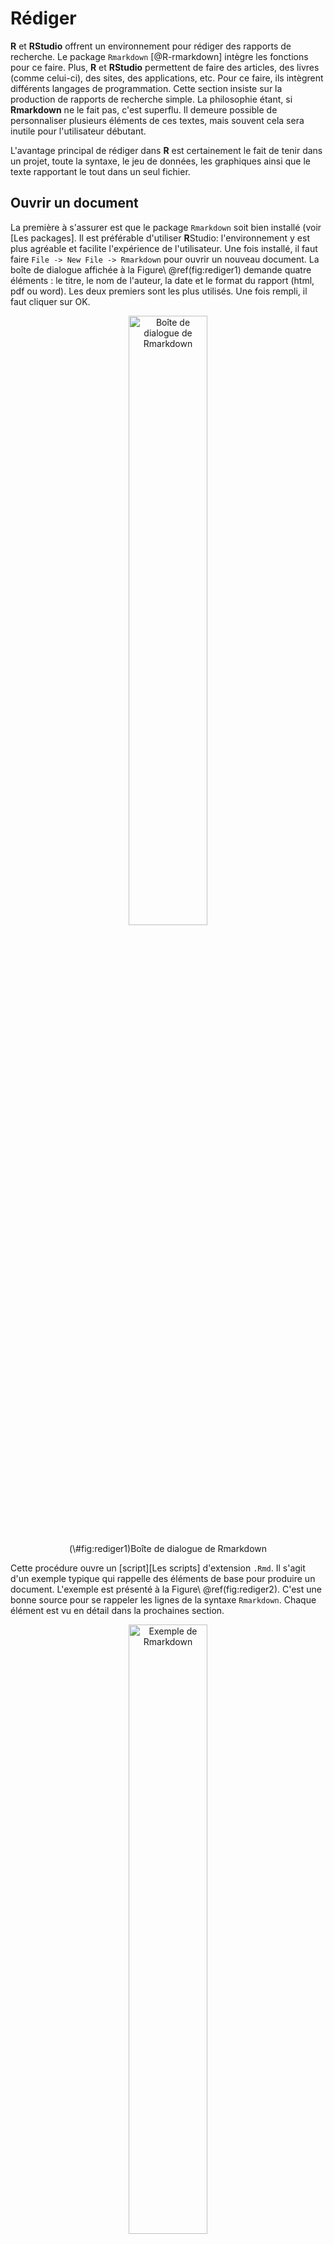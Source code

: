 # Rédiger

**R** et **RStudio** offrent un environnement pour rédiger des rapports de recherche. Le package `Rmarkdown` [@R-rmarkdown] intègre les fonctions pour ce faire. Plus, **R** et **RStudio** permettent de faire des articles, des livres (comme celui-ci), des sites, des applications, etc. Pour ce faire, ils intègrent différents langages de programmation. Cette section insiste sur la production de rapports de recherche simple. La philosophie étant, si **Rmarkdown** ne le fait pas,  c'est superflu. Il demeure possible de personnaliser plusieurs éléments de ces textes, mais souvent cela sera inutile pour l'utilisateur débutant.

L'avantage principal de rédiger dans **R** est certainement le fait de tenir dans un projet, toute la syntaxe, le jeu de données, les graphiques ainsi que le texte rapportant le tout dans un seul fichier. 

## Ouvrir un document

La première à s'assurer est que le package `Rmarkdown` soit bien installé (voir [Les packages]. Il est préférable d'utiliser **R**Studio: l'environnement y est plus agréable et facilite l'expérience de l'utilisateur. Une fois installé, il faut faire `File -> New File -> Rmarkdown` pour ouvrir un nouveau document. La boîte de dialogue affichée à la Figure\ \@ref(fig:rediger1) demande quatre éléments : le titre, le nom de l'auteur, la date et le format du rapport (html, pdf ou word). Les deux premiers sont les plus utilisés. Une fois rempli, il faut cliquer sur OK.

<div class="figure" style="text-align: center">
<img src="image/rediger1.PNG" alt="Boîte de dialogue de Rmarkdown" width="50%" height="50%" />
<p class="caption">(\#fig:rediger1)Boîte de dialogue de Rmarkdown</p>
</div>

Cette procédure ouvre un [script][Les scripts] d'extension `.Rmd`. Il s'agit d'un exemple typique qui rappelle des éléments de base pour produire un document. L'exemple est présenté à la Figure\ \@ref(fig:rediger2). C'est une bonne source pour se rappeler les lignes de la syntaxe `Rmarkdown`. Chaque élément est vu en détail dans la prochaines section.

<div class="figure" style="text-align: center">
<img src="image/rediger2.PNG" alt="Exemple de Rmarkdown" width="50%" height="50%" />
<p class="caption">(\#fig:rediger2)Exemple de Rmarkdown</p>
</div>

Il est possible de voir immédiatement le résultat final de ce script en cliquant sur `Knit` (*tricoter*) au milieu en haut (le symbole de pelote de laine avec une aiguille). À chaque que l'utilisateur désirer produire le rapport, il faudra le *tricoter en cliquant sur cet icône.

## Les éléments importants

### L'entête

L'entête est la zone qui conserve les éléments du texte, permet la personnalisation et l'ajout de composante, le cas échéant. Cet espace se nomme YAML pour *Yet Another Markdown Language*. Pour l'instant, les renseignements initiaux s'y retrouvent (titre, nom, date et format). 

<div class="figure" style="text-align: center">
<img src="image/entete.PNG" alt="Entête ou YAML" width="50%" height="50%" />
<p class="caption">(\#fig:entete)Entête ou YAML</p>
</div>

### Les niveaux de titre

Pour les titres de section, les `#` permette d'indiquer qu'il s'agit effectivement d'un titre et leur nombre permette d'indiquer leur niveau, comme `#` est de niveau\ 1, `##` est de niveau\ 2, etc. Dans l'exemple, il y a deux titres de sections de niveau\ 2.

### Les chunks

Comme le texte est rédiger dans **R**, il sera utile d'employer du code de ce langage dans le rapport. Ainsi, les rapports servent à jumeler, textes, analyses et graphiques. Pour déterminer le texte du code à lire, la syntaxe à rouler est inscrite dans un **chunk** (morceau en français). Les chunks sont délimités par trois accents graves (*backticks* en anglais), puis un accolade indiquant le langage utilisé dans le chunk (`r` en général), et se termine par trois autre accents grave. La Figure\ \@ref(fig:chunk1) montre un chunk.

<div class="figure" style="text-align: center">
<img src="image/chunk1.PNG" alt="Un chunk" width="50%" height="50%" />
<p class="caption">(\#fig:chunk1)Un chunk</p>
</div>

Pour accélérer l'écriture au clavier, il est possible de faire **Ctrl + Alt + I** pour ouvrir un *chunk* complet automatiquement. C'est beaucoup plus efficace que de le taper caractère par caractère.

Le code peut être présenté avec `echo = TRUE` (par défaut) ou caché `echo = FALSE` au besoin.

Le code est automatiquement exécuté. S'il y a un chunk, le code est roulé. Cela se modifie avec `eval = TRUE` (par défaut) pour exécuter le code ou ne pas exécuter le code `echo = FALSE`. Il va sans dire que s'il y a une erreur de code dans un chunk, **R** ne produira pas le rapport.

Ces arguments `echo`  et `eval` doivent être spécifier dans les accolades du chunk. Il est possible de combiner les deux selon les besoins.

### Les figures

Pour inclure une figure, il suffit de la programmer dans un chunk. Dans l'exemple, le graphique du jeu de `pressure` est présenté avec `plot(pressure)` dans un chunk, voir la Figure\ \@ref(fig:rediger3). Noter dans les accolades la présence de `echo=FALSE` qui retire le code pour produire l'image du document final (le chunk n'est pas rapporté). Seule la figure est affichée.

<div class="figure">
<img src="image/rediger3.PNG" alt="Ajouter une figure" width="50%" height="50%" />
<p class="caption">(\#fig:rediger3)Ajouter une figure</p>
</div>

Une autre option est utile pour les figure est de leur ajouter une légende (*caption* en anglais). Pour ce faire, il faut ajouter dans les accolades du chunk l'argument `fig.cap = L'égende de la figure`.

### Les images externes

Pour ajouter une image, il est possible de l'ajouter simplement avec la syntaxe suivante.


```r
knitr::include_graphics("chemin_vers_l_image/image.extension")
```

### Les tableaux

Pour ajouter un tableau, il est possible de passer par la fonction `kable()` de `knitr`. Le premier argument est le tableau à présenter. Dans cet exemple, il s'agit des six premières lignes (avec la fonction `head()`) du jeu de données `cars`. Les autres options sont pour la présentation. L'argument `caption = ` spécifie le titre, l'argument `align = ` permet de centrer (avec `"c"`) les éléments dans les cellules et `booktabs = TRUE` retire la majorité du grillage du tableau.

Il importe pour chaque tableau de s'assurer que la variable contient le `data.frame` ou la `matrix` disposé tel que l'utilisateur le souhaite (voir [Concaténer] pour créer ces objets).


```r
knitr::kable(head(cars), 
             caption = "Titre du tableau", 
             align = "c", 
             booktabs = TRUE)
```

<table>
<caption>(\#tab:unnamed-chunk-1)Titre du tableau</caption>
 <thead>
  <tr>
   <th style="text-align:center;"> speed </th>
   <th style="text-align:center;"> dist </th>
  </tr>
 </thead>
<tbody>
  <tr>
   <td style="text-align:center;"> 4 </td>
   <td style="text-align:center;"> 2 </td>
  </tr>
  <tr>
   <td style="text-align:center;"> 4 </td>
   <td style="text-align:center;"> 10 </td>
  </tr>
  <tr>
   <td style="text-align:center;"> 7 </td>
   <td style="text-align:center;"> 4 </td>
  </tr>
  <tr>
   <td style="text-align:center;"> 7 </td>
   <td style="text-align:center;"> 22 </td>
  </tr>
  <tr>
   <td style="text-align:center;"> 8 </td>
   <td style="text-align:center;"> 16 </td>
  </tr>
  <tr>
   <td style="text-align:center;"> 9 </td>
   <td style="text-align:center;"> 10 </td>
  </tr>
</tbody>
</table>

### Les équations

Il arrive qu'il soit nécessaire d'ajouter des équations dans un rapport. Pour ce faire, **R** utilise latex, un très puissant langage de programmation pour la rédaction de texte. Toute équation commence et termine avec le signe de dollars \$. Par exemple, l'équation $2+2=4$ s'écrit `$2+2=4$`. Il est possible d'ajouter des exposants avec `^` ou des indices avec `_`. Les lettres grecques s'écrivent avec une barre oblique, par exemple, $\beta$, s'écrit `$\beta$` ou la variance $\sigma^2$, s'écrit `$\sigma^2$`. 

S'il faut utiliser les vrais symboles, par exemple \$ et \%, alors il faut ajouter un `\` devant, comme `\$` ou `\%`. Également, l'utilisation de la barre oblique devant un espace permet de créer un espace insécable.

### Référer à des variables de **R** dans le texte

Pour référer à des variables de l'environnement du rapport, il est possible d'appeler ces valeurs des accents graves. Voici un exemple.

```r
moyenne <- 10
```
Pour rapporter la variable `moyenne` dans le texte, il faut recourir à   `` `r moyenne` ``, c'est-à-dire un accent grave, l'appel à `r` pour indiquer que la suite est du code **R**, le nom de la variable et un autre accent grave pour indiquer la fin.  Ainsi,  `` `r moyenne` `` produit le contenu de 10.

### Formater du texte

Plutôt que d'utiliser des onglets et des options pour modifier le texte, il faut utiliser la syntaxe `Markdown` (un langage de programmation de texte) pour altérer le texte. Ainsi, entourer un ou des mots avec une étoile de chaque côté met le texte en italique, comme ceci : `*italique*` donne *italique*; deux étoiles mettent en gras, `**gras**` donne **gras**, pour ajouter des éléments de code, il faut entourer le mot d'accent grave,  `` `code` `` donne `code`. Pour souligner il faut passer par du latex pour les pdf, avec `\underline{souligné}`, ou par `<u>souligné</u>` en html, ce qui donne <u>souligné</u>.

### Ajouter un hyperlien

Pour ajouter un hyperlien, il faut l'écrire entre crochet avec le préfixe `http://`, comme : `<http://mqr.teluq.ca>`, ce qui donne <http://mqr.teluq.ca>. Si l'utilisateur préfère caché le lien sous un mot ou une phrase comme ceci : [ce livre](http://mqr.teluq.ca), il doit écrire : `[ce livre](http://mqr.teluq.ca)`.

### Les commentaires dans le texte

Un commentaire dans le texte permet de délimiter une section de texte qui ne sera par exécuté lorsque le texte sera rendu. Cela permet de retirer du texte ou du code qui n'est pas présentement utile tout en le conservant dans le fichier.

Pour commenter dans un fichier `.Rmd`, il faut entourer le texte de `<!---` et `--->`, comme ceci `<!-- Commentaires -->`. Pour être plus efficace, plutôt que d'écrire tout au long, il est possible de sélectionner le texte puis **Ctrl + Shift + C**, ce qui commentera tout le texte sélectionné.

## Pour aller plus loin

Cette section n'est qu'un survol des possibilités. Pour aller plus loin, il y a beaucoup de documentation sur le web pouvant aider à maîtrise la création d'équation, des spécifier sur la gestion des figures, ou les façons de formater les figures. Et comme c'est la communauté de **R** qui crée le contenu, il y a plus d'une bonne manière de faire la même chose.


# Exercices {#exercice-rudiments .unnumbered}

1. Quel est le résultat de `mean <- c(1, 2, 3)`? Pourquoi?

2. Quelle est la différence entre `# Caractère` et `"Caractère"`?

3. Créer un vecteur contenant les valeurs $4, 10, 32$. Calculer la moyenne et l'écart type de ce vecteur.

4. Créer un vecteur contenant les valeurs de $4$ à $11$. Sélectionner la deuxième valeur de ce vecteur, puis additionner 100 à cette valeur et remplacer la dans le vecteur.

5. Générer 10 valeurs aléatoires distribuées normalement avec une moyenne de 50 et un écart type de 4. Calculer la moyenne, la médiane et la variance.

6. Créer un jeu de données contenant quatre sujets avec, pour chacun, leur nom de famille, leur âge et un score d'appréciation tiré d'une distribution uniforme allant de 0 à 100.

7. Rédiger une fonction calculant l'hypoténuse d'un triangle rectangle. Rappel: le théorème de Pythagore est $c^2=a^2+b^2$.

8. Rédiger une fonction calculant un score-$z$ pour une variable. Rappel: un score-$z$, correspond à $z=\frac{x-\mu}{\sigma}$.

9. Rédiger une fonction calculant la médiane d'une variable (ne recopiez pas celle de ce livre).

10. Rédiger une fonction qui pivote une liste de $k$ éléments par $n$. Par exemple, une liste de six ($k=6$ comme $[1,2,3,4,5,6]$) pivoté de deux ($n=2$) devient ($[3,4,5,6,1,2]$).

11. Rédiger une fonction pour générer une séquence de Fibonacci (chaque nombre est la somme des deux précédents) jusqu'à une certaine valeur, soit $1, 1, 2, 3, 5, 8,...$.
